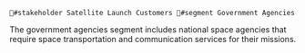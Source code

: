     🤔#stakeholder Satellite Launch Customers 🙋#segment Government Agencies
The government agencies segment includes national space agencies that require space transportation and communication services for their missions.

